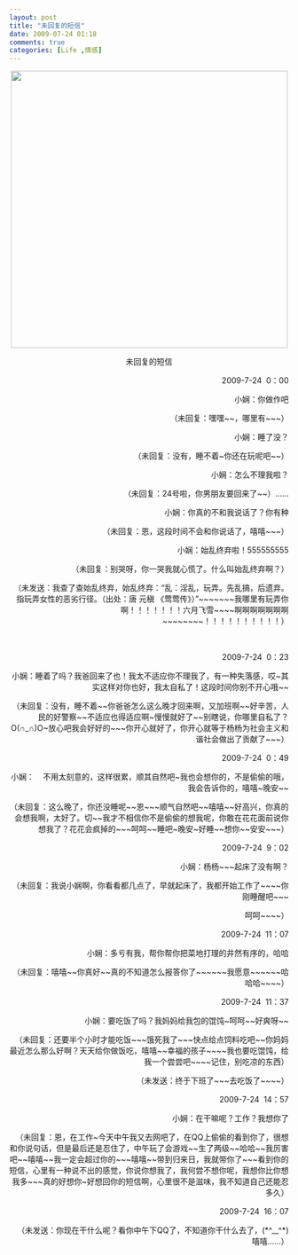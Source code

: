 ```yaml
---
layout: post
title: "未回复的短信"
date: 2009-07-24 01:18
comments: true
categories: [Life ,情感]
---
```

<p style="text-align: center;"><a href="http://pic.mosquitoliu.com/wp-content/uploads/2011/04/20022552K1.jpg"><img class="size-full wp-image-278" title="20022552K1" src="http://pic.mosquitoliu.com/wp-content/uploads/2011/04/20022552K1.jpg" alt="" width="499" height="500" /></a></p>
<p style="text-align: center;">未回复的短信</p>
<p style="text-align: right;">2009-7-24  0：00</p>
<p style="text-align: right;">小娴：你做作吧</p>
<p style="text-align: right;">（未回复：嘿嘿~~，哪里有~~~）</p>
<p style="text-align: right;">小娴：睡了没？</p>
<p style="text-align: right;">（未回复：没有，睡不着~你还在玩呢吧~~）</p>
<p style="text-align: right;">小娴：怎么不理我啦？</p>
<p style="text-align: right;">（未回复：24号啦，你男朋友要回来了~~）……<!--more--></p>
<p style="text-align: right;">小娴：你真的不和我说话了？你有种</p>
<p style="text-align: right;">（未回复：恩，这段时间不会和你说话了，嘻嘻~~~）</p>
<p style="text-align: right;">小娴：始乱终弃啦！555555555</p>
<p style="text-align: right;">（未回复：别哭呀，你一哭我就心慌了。什么叫始乱终弃啊？）</p>
<p style="text-align: right;">（未发送：我查了查始乱终弃，始乱终弃：“乱：淫乱，玩弄。先乱搞，后遗弃。指玩弄女性的恶劣行径。（出处：唐 元稹 《莺莺传》）”~~~~~~~我哪里有玩弄你啊！！！！！！！六月飞雪~~~~啊啊啊啊啊啊啊~~~~~~~~！！！！！！！！！！）</p>
<p style="text-align: right;">&nbsp;</p>
<p style="text-align: right;">2009-7-24  0：23</p>
<p style="text-align: right;">小娴：睡着了吗？我爸回来了也！我太不适应你不理我了，有一种失落感，哎~其实这样对你也好，我太自私了！这段时间你别不开心哦~~</p>
<p style="text-align: right;">（未回复：没有，睡不着~~你爸爸怎么这么晚才回来啊，又加班啊~~好辛苦，人民的好警察~~不适应也得适应啊~慢慢就好了~~别瞎说，你哪里自私了？O(∩_∩)O~放心吧我会好好的~~~你开心就好了，你开心就等于杨杨为社会主义和谐社会做出了贡献了~~~）</p>
<p style="text-align: right;">2009-7-24  0：49</p>
<p style="text-align: right;">小娴：    不用太刻意的，这样很累，顺其自然吧~我也会想你的，不是偷偷的哦，我会告诉你的，嘻嘻~晚安~~</p>
<p style="text-align: right;">（未回复：这么晚了，你还没睡呢~~恩~~~顺气自然吧~~嘻嘻~~好高兴，你真的会想我啊，太好了。切~~我才不相信你不是偷偷的想我呢，你敢在花花面前说你想我了？花花会疯掉的~~~呵呵~~睡吧~晚安~好睡~~想你~~安安~~~）</p>
<p style="text-align: right;">2009-7-24  9：02</p>
<p style="text-align: right;">小娴：杨杨~~~起床了没有啊？</p>
<p style="text-align: right;">（未回复：我说小娴啊，你看看都几点了，早就起床了，我都开始工作了~~~~你刚睡醒吧~~~</p>
<p style="text-align: right;">呵呵~~~~）</p>
<p style="text-align: right;">2009-7-24  11：07</p>
<p style="text-align: right;">小娴：多亏有我，帮你帮你把菜地打理的井然有序的，哈哈</p>
<p style="text-align: right;">（未回复：嘻嘻~~你真好~~真的不知道怎么报答你了~~~~~~我愿意~~~~~~哈哈哈~~~~）</p>
<p style="text-align: right;">2009-7-24  11：37</p>
<p style="text-align: right;">小娴：要吃饭了吗？我妈妈给我包的馄饨~呵呵~~好爽呀~~</p>
<p style="text-align: right;">（未回复：还要半个小时才能吃饭~~~饿死我了~~~快点给点饲料吃吧~~你妈妈最近怎么那么好啊？天天给你做饭吃，嘻嘻~~幸福的孩子~~~~我也要吃馄饨，给我一个尝尝吧~~~~记住，别吃凉的东西）</p>
<p style="text-align: right;">（未发送：终于下班了~~~去吃饭了~~~~）</p>
<p style="text-align: right;">2009-7-24  14：57</p>
<p style="text-align: right;">小娴：在干嘛呢？工作？我想你了</p>
<p style="text-align: right;">（未回复：恩，在工作~今天中午我又去网吧了，在QQ上偷偷的看到你了，很想和你说句话，但是最后还是忍住了，中午玩了会游戏~~生了两级~~哈哈~~我厉害吧~~嘻嘻~~我一定会超过你的~~~嘻嘻~~带到归来日，我就带你了~~~看到你的短信，心里有一种说不出的感觉，你说你想我了，我何尝不想你呢，我想你比你想我多~~~真的好想你~好想回你的短信啊，心里很不是滋味，我不知道自己还能忍多久）</p>
<p style="text-align: right;">2009-7-24  16：07</p>
<p style="text-align: right;">（未发送：你现在干什么呢？看你中午下QQ了，不知道你干什么去了，(*^__^*) 嘻嘻……）</p>